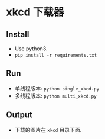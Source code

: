 # xkcd 下载器

## Install
* Use python3.
* `pip install -r requirements.txt`

## Run
* 单线程版本: `python single_xkcd.py`
* 多线程版本: `python multi_xkcd.py`

## Output
* 下载的图片在 `xkcd` 目录下面.
